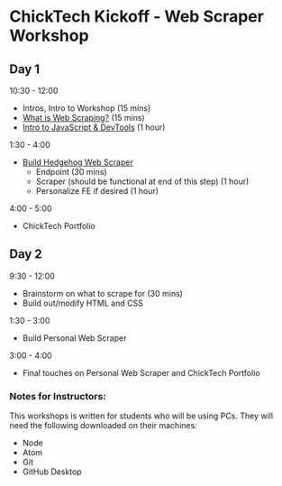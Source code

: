 # ChickTech Kickoff - Web Scraper Workshop

## Day 1
10:30 - 12:00
- Intros, Intro to Workshop (15 mins)
- [What is Web Scraping?](./day_1/what_is_web_scraping.md) (15 mins)
- [Intro to JavaScript & DevTools](./day_1/into_to_js_and_dev_tools.md) (1 hour)

1:30 - 4:00
- [Build Hedgehog Web Scraper](./day_1/hedgehog_web_scraper.md)
  * Endpoint (30 mins)
  * Scraper (should be functional at end of this step) (1 hour)
  * Personalize FE if desired (1 hour)

4:00 - 5:00
- ChickTech Portfolio 

## Day 2
9:30 - 12:00
- Brainstorm on what to scrape for (30 mins)
- Build out/modify HTML and CSS 

1:30 - 3:00
- Build Personal Web Scraper

3:00 - 4:00 
- Final touches on Personal Web Scraper and ChickTech Portfolio

### Notes for Instructors:

This workshops is written for students who will be using PCs. They will need the following downloaded on their machines:
- Node
- Atom 
- Git
- GitHub Desktop

